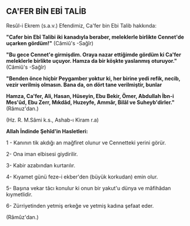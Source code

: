 ## CA'FER BİN EBİ TALİB

Resûl-i Ekrem (s.a.v.) Efendimiz, Ca'fer bin Ebi Talib hakkında:

**"Cafer bin Ebî Talibi iki kanadıyla beraber, melek­lerle birlikte Cennet'de uçarken gördüm!"** (Câmiû's -Sağîr)

**"Bu gece Cennet'e girmişdim. Oraya nazar ettiğim­de gördüm ki Ca'fer meleklerle birlikte uçuyor. Hamza da bir köşkte yaslanmış oturuyor."** (Câmiû's -Sağîr)

**"Benden önce hiçbir Peygamber yoktur ki, her biri­ne yedi refik, necib, vezir verilmiş olmasın. Bana da, on dört tane verilmiştir, bunlar**

**Hamza, Ca'fer, Ali, Hasan, Hüseyin, Ebu Bekir, Ömer, Abdullah İbn-i Mes'ûd, Ebu Zerr, Mıkdâd, Huzeyfe, Ammâr, Bilâl ve Suheyb'dirler."** (Râmuz'dan.)

(Hz. R. M.Sâmi k.s., Ashab-ı Kiram r.a)

**Allah İndinde Şehîd'in Hasletleri:**

1 - Kanının tik akdığı an mağfiret olunur ve Cennetteki yerini görür.

2- Ona iman elbisesi giydirilir.

3- Kabir azabından kurtarılır.

4- Kıyamet günü feze-i ekber'den (büyük korkudan) emin olur.

5- Başına vekar tâcı konulur ki onun bir yakut'u dünya ve mâfihâdan kıymetlidir.

6- Zürriyetinden yetmiş erkeğe ve yetmiş kadına şefaat eder.

(Râmûz'dan.)
